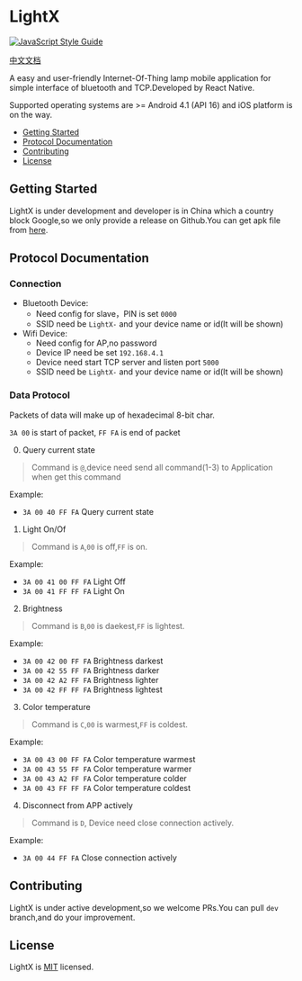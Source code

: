 # LightX

[![JavaScript Style Guide](https://cdn.rawgit.com/feross/standard/master/badge.svg)](https://github.com/feross/standard)

[中文文档](./README_zh.md)

A easy and user-friendly Internet-Of-Thing lamp mobile application for simple interface of bluetooth and TCP.Developed by React Native.

Supported operating systems are >= Android 4.1 (API 16) and iOS platform is on the way.

- [Getting Started](#getting-started)
- [Protocol Documentation](#protocol-documentation)
- [Contributing](#contributing)
- [License](#license)

## Getting Started

LightX is under development and developer is in China which a country block Google,so we only provide a release on Github.You can get apk file from [here](https://github.com/noahziheng/LightX/releases).

## Protocol Documentation

### Connection

 - Bluetooth Device:
    - Need config for slave，PIN is set `0000`
    - SSID need be `LightX-` and your device name or id(It will be shown)
 - Wifi Device:
    - Need config for AP,no password
    - Device IP need be set `192.168.4.1`
    - Device need start TCP server and listen port `5000`
    - SSID need be `LightX-` and your device name or id(It will be shown)

### Data Protocol

Packets of data will make up of hexadecimal 8-bit char.

`3A 00` is start of packet, `FF FA` is end of packet

0. Query current state

> Command is `@`,device need send all command(1-3) to Application when get this command

Example:
 - `3A 00 40 FF FA` Query current state

1. Light On/Of

> Command is `A`,`00` is off,`FF` is on.

Example:
 - `3A 00 41 00 FF FA` Light Off
 - `3A 00 41 FF FF FA` Light On

2. Brightness

> Command is `B`,`00` is daekest,`FF` is lightest.

Example:
 - `3A 00 42 00 FF FA`	Brightness darkest
 - `3A 00 42 55 FF FA`	Brightness darker
 - `3A 00 42 A2 FF FA`	Brightness lighter
 - `3A 00 42 FF FF FA`	Brightness lightest

3. Color temperature

> Command is `C`,`00` is warmest,`FF` is coldest.

Example:
 - `3A 00 43 00 FF FA`	Color temperature warmest
 - `3A 00 43 55 FF FA`	Color temperature warmer
 - `3A 00 43 A2 FF FA`	Color temperature colder
 - `3A 00 43 FF FF FA`	Color temperature coldest

4. Disconnect from APP actively

> Command is `D`, Device need close connection actively.

Example:
 - `3A 00 44 FF FA`	Close connection actively

## Contributing

LightX is under active development,so we welcome PRs.You can pull `dev` branch,and do your improvement.

## License

LightX is [MIT](./LICENSE) licensed.